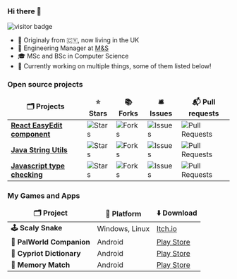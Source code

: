 <h3>Hi there 👋</h3>

<span><img src="https://visitor-badge.laobi.icu/badge?page_id=giorgosart" alt="visitor badge"/></span>

- 📍 Originaly from 🇨🇾, now living in the UK	
- 💼 Engineering Manager at [M&S](https://github.com/DigitalInnovation)
- 🎓 MSc and BSc in Computer Science
- 🔭 Currently working on multiple things, some of them listed below!

<h3>Open source projects</h3>
<table>
  <thead align="center">
    <tr border: none;>
      <td><b>🗂️ Projects</b></td>
      <td><b>⭐ Stars</b></td>
      <td><b>📚 Forks</b></td>
      <td><b>🛎 Issues</b></td>
      <td><b>📬 Pull requests</b></td>
    </tr>
  </thead>
  <tbody>
    <tr>
      <td><a href="https://github.com/giorgosart/react-easy-edit"><b>React EasyEdit component</b></a></td>
      <td><img alt="Stars" src="https://img.shields.io/github/stars/giorgosart/react-easy-edit?style=flat-square&labelColor=343b41"/></td>
      <td><img alt="Forks" src="https://img.shields.io/github/forks/giorgosart/react-easy-edit?style=flat-square&labelColor=343b41"/></td>
      <td><img alt="Issues" src="https://img.shields.io/github/issues/giorgosart/react-easy-edit?style=flat-square&labelColor=343b41"/></td>
      <td><img alt="Pull Requests" src="https://img.shields.io/github/issues-pr/giorgosart/react-easy-edit?style=flat-square&labelColor=343b41"/></td>
    </tr>
    <tr>
      <td><a href="https://github.com/giorgosart/java-string-utils"><b>Java String Utils</b></a></td>
      <td><img alt="Stars" src="https://img.shields.io/github/stars/giorgosart/java-string-utils?style=flat-square&labelColor=343b41"/></td>
      <td><img alt="Forks" src="https://img.shields.io/github/forks/giorgosart/java-string-utils?style=flat-square&labelColor=343b41"/></td>
      <td><img alt="Issues" src="https://img.shields.io/github/issues/giorgosart/java-string-utils?style=flat-square&labelColor=343b41"/></td>
      <td><img alt="Pull Requests" src="https://img.shields.io/github/issues-pr/giorgosart/java-string-utils?style=flat-square&labelColor=343b41"/></td>
    </tr>
    <tr>
      <td><a href="https://github.com/giorgosart/strong-typed"><b>Javascript type checking</b></a></td>
      <td><img alt="Stars" src="https://img.shields.io/github/stars/giorgosart/strong-typed?style=flat-square&labelColor=343b41"/></td>
      <td><img alt="Forks" src="https://img.shields.io/github/forks/giorgosart/strong-typed?style=flat-square&labelColor=343b41"/></td>
      <td><img alt="Issues" src="https://img.shields.io/github/issues/giorgosart/strong-typed?style=flat-square&labelColor=343b41"/></td>
      <td><img alt="Pull Requests" src="https://img.shields.io/github/issues-pr/giorgosart/strong-typed?style=flat-square&labelColor=343b41"/></td>
    </tr>
  </tbody>
</table>

<h3>My Games and Apps</h3>
<table>
  <thead align="center">
    <tr border: none;>
      <td><b>🗂️ Project</b></td>
      <td><b>📡 Platform</b></td>
      <td><b>⬇️ Download</b></td>      
    </tr>
  </thead>
  <tbody>
    <tr>
      <td><b>🕹️ Scaly Snake</b></td>
      <td>Windows, Linux</td>
      <td><a href="https://giorgosart.itch.io/scaly-snake/devlog/643971/scaly-snake-is-live" target="_blank">Itch.io</a></td>
    </tr>
    <tr>
      <td><b>📱 PalWorld Companion</b></a></td>
      <td>Android</td>
      <td><a href="https://play.google.com/store/apps/details?id=uk.co.artemiou.palcompanion" target="_blank">Play Store</a></td>
    </tr>
    <tr>
      <td><b>📱 Cypriot Dictionary</b></a></td>
      <td>Android</td>
      <td><a href="https://play.google.com/store/apps/details?id=uk.co.artemiou.cypriotdictionary" target="_blank">Play Store</a></td>
    </tr>
    <tr>
      <td><b>📱 Memory Match</b></td>
      <td>Android</td>
      <td><a href="https://play.google.com/store/apps/details?id=uk.co.artemiou.memorymatch" target="_blank">Play Store</a></td>
    </tr>
  </tbody>
</table>
